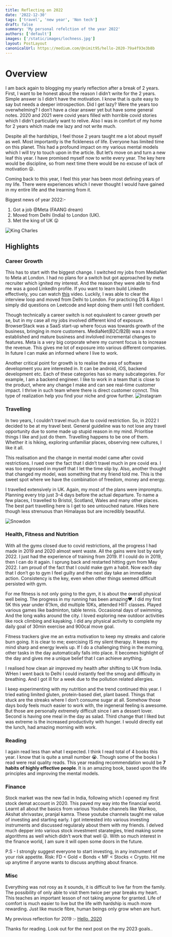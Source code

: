 ```yaml
---
title: Reflecting on 2022
date: '2022-12-30'
tags: ['travel', 'new year', 'Non tech']
draft: false
summary: 'My personal refelction of the year 2022'
authors: ['default']
images: ['/static/images/lochness.jpg']
layout: PostLayout
canonicalUrl: https://medium.com/@nimit95/hello-2020-79a4f93e3b8b
---
```


# Overview

I am back again to blogging my yearly reflection after a break of 2 years. First, I want to be honest about the reason I didn’t write for the 2 years. Simple answer is I didn’t have the motivation. I know that is quite easy to say but needs a deeper introspection. Did I get lazy? Were the years too overwhelming? I don’t have a clear answer yet but have some general notes. 2020 and 2021 were covid years filled with horrible covid stories which I didn’t particularly want to relive. Also I was in comfort of my home for 2 years which made me lazy and not write much.

Despite all the hardships, I feel those 2 years taught me a lot about myself as well. Most importantly is the fickleness of life. Everyone has limited time on this planet. This had a profound impact on my various mental models which I will try to touch upon in the article. But let’s move on and turn a new leaf this year. I have promised myself now to write every year. The key here would be discipline, so from next time there would be no excuse of lack of motivation 😛.

Coming back to this year, I feel this year has been most defining years of my life. There were experiences which I never thought I would have gained in my entire life and the lrearning from it.

Biggest news of year 2022:-

1.  Got a job @Meta (FAANG dream)
2.  Moved from Delhi (India) to London (UK).
3.  Met the king of UK 😛

![King Charles](/static/images/king.jpg)

## Highlights

### Career Growth

This has to start with the biggest change. I switched my jobs from MediaNet to Meta at London. I had no plans for a switch but got approached by meta recruiter which ignited my interest. And the reason they were able to find me was a good LinkedIn profile. If you want to learn build LinkedIn effectively, you can watch [this](<[YouTube](https://www.youtube.com/watch?v=TwG9TC0b1dU)>) video. Luckily, I was able to clear the interview loop and moved from Delhi to London. For practicing DS & Algo I simply did questions on Leetcode and kept doing them until I felt confident.

Though technically a career switch is not equivalent to career growth per se, but in my case all my jobs involved different kind of exposure. BrowserStack was a SaaS start-up where focus was towards growth of the business, bringing in more customers. MediaNet(B2C/B2B) was a more established and mature business and invlolved incremental changes to features. Meta is a very big corporate where my current focus is to increase the revenue. This gives me lot of exposure into various different companies. In future I can make an informed where I live to work.

Another critical point for growth is to realise the area of software development you are interested in. It can be android, iOS, backend development etc. Each of these categories has so many subcategories. For example, I am a backend engineer. I like to work in a team that is close to the product, where any change I make and can see real-time customer impact. I thrive in such team where there is direct customer connct. This type of realization help you find your niche and grow further.
![Instagram](/static/images/insta.png)

### Travelling

In two years, I couldn’t travel much due to covid restriction. So, in 2022 I decided to be at my travel best. General guideline was to not lose any travel opportunity due to some made up stupid reason in my mind. Prioritise things I like and just do them. Travelling happens to be one of them. Whether it is hiking, exploring unfamiliar places, observing new cultures, I like it all.

This realisation and the change in mental model came after covid restrictions. I rued over the fact that I didn’t travel much in pre covid era. I was too engrossed in myself that I let the time slip by. Also, another thought that changed my model, was something that my friend told me. This is the sweet spot where we have the combination of freedom, money and energy.

I travelled extensively in UK. Again, my most of the plans were impromptu. Planning every trip just 3-4 days before the actual departure. To name a few places, I travelled to Bristol, Scotland, Wales and many other places. The best part travelling here is I get to see untouched nature. Hikes here though less strenuous than Himalayas but are incredibly beautiful.

![Snowdon](/static/images/snowdon.jpeg)

### Health, Fitness and Nutrition

With all the gyms closed due to covid restrictions, all the progress I had made in 2019 and 2020 almost went waste. All the gains were lost by early 2022. I just had the experience of training from 2019. If I could do in 2019, then I can do it again. I sprung back and restarted hitting gym from May 2022. I am proud of the fact that I could make gym a habit. Now each day that I don’t go to gym I feel guilty and the next day take an immediate action. Consistency is the key, even when other things seemed difficult persisted with gym.

For me fitness is not only going to the gym, it is about the overall physical well being. The progress in my running has been amazing❤️. I did my first 5K this year under 6”/km, did multiple 10Ks, attended HIIT classes. Played various games like badminton, table tennis. Occasional days of swimming. And the long walks around the city. I loved exploring new outdoor activities like rock climbing and kayaking. I did any physical activity to complete my daily goal of 30min exercise and 900cal move goal.

Fitness trackers give me an extra motivation to keep my streaks and calorie burn going. It is clear to me; exercising IS my silent therapy. It keeps my mind sharp and energy levels up. If I do a challenging thing in the morning, other tasks in the day automatically falls into place. It becomes highlight of the day and gives me a unique belief that I can achieve anything.

I realised how clean air improved my health after shifting to UK from India. WHen I went back to Delhi I could instantly feel the smog and difficulty in breathing. And I got ill for a week due to the pollution related allergies.

I keep experimenting with my nutrition and the trend continued this year. I tried eating limited gluten, protein-based diet, plant based. Things that stuck are the streaks where I don’t consume sugar at all. Somehow those days body feels much easier to work with, the ingeneral feeling is awesome. But those are personally extremely difficult since I am a dessert lover. Second is having one meal in the day as salad. Third change that I liked but was extreme is the increased productivity with hunger. I would directly eat the lunch, had amazing morning with work.

### Reading

I again read less than what I expected. I think I read total of 4 books this year. I know that is quite a small number 😭. Though some of the books I read were real quality reads. This year reading recommendation would be **7 habits of highly effective people**. It is an amazing book, based upon the life principles and improving the mental models.

### Finance

Stock market was the new fad in India, following which I opened my first stock demat account in 2020. This paved my way into the financial world. Learnt all about the basics from various Youtube channels like Warikoo, Akshat shrivastav, pranjal kamra. These youtube channels taught me value of investing and starting early. I got interested into various investing instruments and discussed regularaly about them with my friends. I delved much depper into various stock investment starategies, tried making some algorithms as well which didn’t work that well 😛. With so much interest in the finance world, I am sure it will open some doors in the future.

P.S - I strongly suggest everyone to start investing, in any instrument of your risk appetite. Risk: FD < Gold < Bonds < MF < Stocks < Crypto. Hit me up anytime if anyone wants to discuss anything about finance.

### Misc

Everything was not rosy as it sounds, it is difficult to live far from the family. The possibility of only able to visit them twice per year breaks my heart. This teaches an important lesson of not taking anyone for granted. Life of comfort is much easier to live but the life with hardship is much more rewarding. Just like muscle fibre, human beings only grow when are hurt.

My previous reflection for 2019 :- [Hello, 2020](/blog/hello-2020)

Thanks for reading. Look out for the next post on the my 2023 goals..
